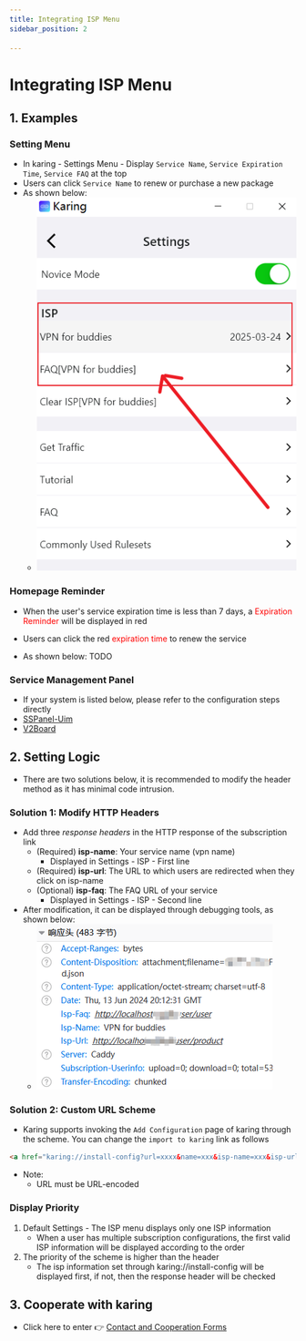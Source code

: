 ```yaml
---
title: Integrating ISP Menu
sidebar_position: 2

---
```


# Integrating ISP Menu

## 1. Examples

### Setting Menu

- In karing - Settings Menu - Display `Service Name`, `Service Expiration Time`, `Service FAQ` at the top
- Users can click `Service Name` to renew or purchase a new package
- As shown below:
  - ![menu](./img/cpr-1.png)

### Homepage Reminder

- When the user's service expiration time is less than 7 days, a <font color='red'>Expiration Reminder</font> will be displayed in red

- Users can click the red <font color='red'>expiration time</font> to renew the service
- As shown below: TODO

### Service Management Panel

- If your system is listed below, please refer to the configuration steps directly
- [SSPanel-Uim](/cooperation/sspanel)
- [V2Board](/cooperation/v2board)

## 2. Setting Logic

- There are two solutions below, it is recommended to modify the header method as it has minimal code intrusion.

### Solution 1: Modify HTTP Headers

- Add three *response headers* in the HTTP response of the subscription link
  - (Required) **isp-name**: Your service name (vpn name)
    - Displayed in Settings - ISP - First line
  - (Required) **isp-url**: The URL to which users are redirected when they click on isp-name
  - (Optional) **isp-faq**: The FAQ URL of your service
    - Displayed in Settings - ISP - Second line
- After modification, it can be displayed through debugging tools, as shown below:
  - ![header](./img/cpr-3.png)

### Solution 2: Custom URL Scheme

- Karing supports invoking the `Add Configuration` page of karing through the scheme. You can change the `import to karing` link as follows
```html
<a href="karing://install-config?url=xxxx&name=xxx&isp-name=xxx&isp-url=xxx&isp-faq=xxx">import to karing</a>
```
- Note:
  - URL must be URL-encoded

### Display Priority

1. Default Settings - The ISP menu displays only one ISP information
   - When a user has multiple subscription configurations, the first valid ISP information will be displayed according to the order
2. The priority of the scheme is higher than the header
   - The isp information set through karing://install-config will be displayed first, if not, then the response header will be checked

## 3. Cooperate with karing
- Click here to enter 👉 [Contact and Cooperation Forms](/blog/isp/cooperation)
